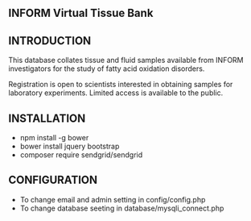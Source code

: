 ## INFORM Virtual Tissue Bank

INTRODUCTION 
-------------

This database collates tissue and fluid samples available from INFORM investigators for the study of fatty acid oxidation disorders.

Registration is open to scientists interested in obtaining samples for laboratory experiments. Limited access is available to the public.

INSTALLATION
-------------
- npm install -g bower
- bower install jquery bootstrap
- composer require sendgrid/sendgrid

CONFIGURATION
-------------

- To change email and admin setting in config/config.php
- To change database seeting in database/mysqli_connect.php